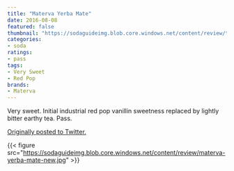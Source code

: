 ```yaml
---
title: "Materva Yerba Mate"
date: 2016-08-08
featured: false
thumbnail: "https://sodaguideimg.blob.core.windows.net/content/review/thumbs/materva-yerba-mate-new.jpg"
categories:
- soda
ratings:
- pass
tags:
- Very Sweet
- Red Pop
brands:
- Materva
---
```


Very sweet. Initial industrial red pop vanillin sweetness replaced by lightly bitter earthy tea. Pass.

[Originally posted to Twitter.](https://twitter.com/Cavorter/status/762721942944223232)

{{< figure src="https://sodaguideimg.blob.core.windows.net/content/review/materva-yerba-mate-new.jpg" >}}
